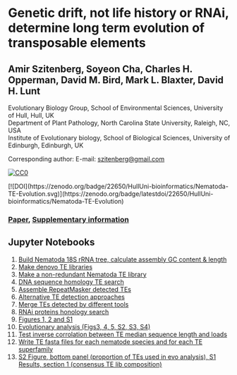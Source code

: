 # Genetic drift, not life history or RNAi, determine long term evolution of transposable elements
## Amir Szitenberg, Soyeon Cha, Charles H. Opperman, David M. Bird, Mark L. Blaxter, David H. Lunt

Evolutionary Biology Group, School of Environmental Sciences, University of Hull, Hull, UK   
Department of Plant Pathology, North Carolina State University, Raleigh, NC, USA  
Institute of Evolutionary biology, School of Biological Sciences, University of Edinburgh, Edinburgh, UK  

Corresponding author: E-mail: szitenberg@gmail.com  

<p xmlns:dct="http://purl.org/dc/terms/" xmlns:vcard="http://www.w3.org/2001/vcard-rdf/3.0#">
  <a rel="license"
     href="http://creativecommons.org/publicdomain/zero/1.0/">
    <img src="http://i.creativecommons.org/p/zero/1.0/88x31.png" style="border-style: none;" alt="CC0" />
  </a>  
</p> [![DOI](https://zenodo.org/badge/22650/HullUni-bioinformatics/Nematoda-TE-Evolution.svg)](https://zenodo.org/badge/latestdoi/22650/HullUni-bioinformatics/Nematoda-TE-Evolution)
   
### [Paper](http://gbe.oxfordjournals.org/content/early/2016/08/26/gbe.evw208.abstract), [Supplementary information](https://dx.doi.org/10.6084/m9.figshare.c.3270356.v1) 

## Jupyter Notebooks

1. [Build Nematoda 18S rRNA tree, calculate assembly GC content & length](https://github.com/HullUni-bioinformatics/Nematoda-TE-Evolution/blob/master/18S_tree.ipynb)  
2. [Make denovo TE libraries](https://github.com/HullUni-bioinformatics/Nematoda-TE-Evolution/blob/master/Example_RepeatModeler_Run.ipynb)  
3. [Make a non-redundant Nematoda TE library](https://github.com/HullUni-bioinformatics/Nematoda-TE-Evolution/blob/master/non_redundant_Nematoda_TE_lib.ipynb)  
4. [DNA sequence homology TE search](https://github.com/HullUni-bioinformatics/Nematoda-TE-Evolution/blob/master/RepeatMasker.ipynb)    
5. [Assemble RepeatMasker detected TEs](https://github.com/HullUni-bioinformatics/Nematoda-TE-Evolution/blob/master/OneCodeToFindThemAll.ipynb)    
6. [Alternative TE detection approaches](https://github.com/HullUni-bioinformatics/Nematoda-TE-Evolution/blob/master/TransposonPSI_and_LTRHarvest.ipynb)  
7. [Merge TEs detected by different tools](https://github.com/HullUni-bioinformatics/Nematoda-TE-Evolution/blob/master/Integrated_TE_search_results.ipynb)  
8. [RNAi proteins honology search](https://github.com/HullUni-bioinformatics/Nematoda-TE-Evolution/blob/master/8_Search_RNAi_TE_silencing_pathway_proteins.ipynb)   
9. [Figures 1, 2 and S1](https://github.com/HullUni-bioinformatics/Nematoda-TE-Evolution/blob/master/9_Figure1%262%26S1_No_WTSI_genomes.ipynb)   
10. [Evolutionary analysis (Figs3, 4, 5, S2, S3, S4)](https://github.com/HullUni-bioinformatics/Nematoda-TE-Evolution/blob/master/10_EvolutionaryAnalysis.ipynb)  
11. [Test inverse corrolation between TE median sequence length and loads](https://github.com/HullUni-bioinformatics/Nematoda-TE-Evolution/blob/master/11_Ectopic_recombination_signature.ipynb)  
12. [Write TE fasta files for each nematode species and for each TE superfamily](https://github.com/HullUni-bioinformatics/Nematoda-TE-Evolution/blob/master/Detected_TE_sequences_as_fasta_files.ipynb)   
13. [S2 Figure, bottom panel (proportion of TEs used in evo analysis), S1 Results, section 1 (consensus TE lib composition)](https://github.com/HullUni-bioinformatics/Nematoda-TE-Evolution/blob/master/S2Fig_bottom_S1Results_section_1.ipynb)  

